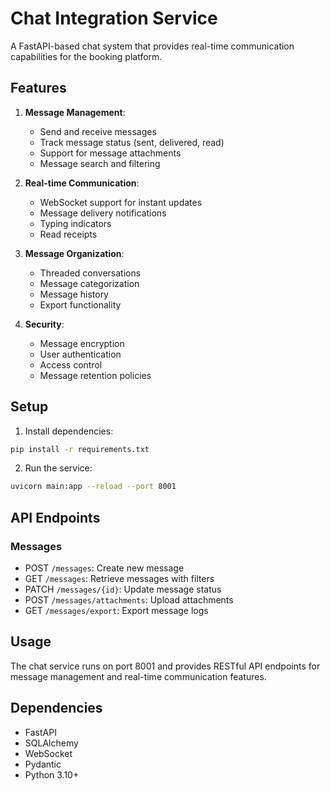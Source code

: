 # Chat Integration Service

A FastAPI-based chat system that provides real-time communication capabilities for the booking platform.

## Features

1. **Message Management**:
   - Send and receive messages
   - Track message status (sent, delivered, read)
   - Support for message attachments
   - Message search and filtering

2. **Real-time Communication**:
   - WebSocket support for instant updates
   - Message delivery notifications
   - Typing indicators
   - Read receipts

3. **Message Organization**:
   - Threaded conversations
   - Message categorization
   - Message history
   - Export functionality

4. **Security**:
   - Message encryption
   - User authentication
   - Access control
   - Message retention policies

## Setup

1. Install dependencies:
```bash
pip install -r requirements.txt
```

2. Run the service:
```bash
uvicorn main:app --reload --port 8001
```

## API Endpoints

### Messages
- POST `/messages`: Create new message
- GET `/messages`: Retrieve messages with filters
- PATCH `/messages/{id}`: Update message status
- POST `/messages/attachments`: Upload attachments
- GET `/messages/export`: Export message logs

## Usage

The chat service runs on port 8001 and provides RESTful API endpoints for message management and real-time communication features.

## Dependencies

- FastAPI
- SQLAlchemy
- WebSocket
- Pydantic
- Python 3.10+
